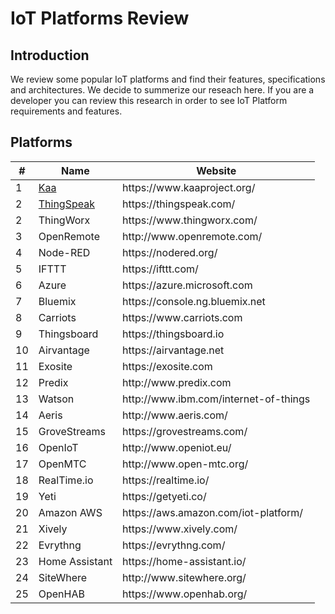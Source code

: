 # IoT Platforms Review

## Introduction
We review some popular IoT platforms and find their features, specifications and architectures.
We decide to summerize our reseach here. If you are a developer you can review this research in order
to see IoT Platform requirements and features.

## Platforms
<table class="table table-striped">
  <thead>
    <tr>
      <th>#</th>
      <th>Name</th>
      <th>Website</th>
    </tr>
  </thead>
  <tbody>
  <tr>
    <td>1</td>
    <td><a href="kaa.md">Kaa</a></td>
    <td>https://www.kaaproject.org/</td>
  </tr>
  <tr>
    <td>2</td>
    <td><a href="thing-speak.md">ThingSpeak</a></td>
    <td>https://thingspeak.com/</td>
  </tr>
  <tr>
    <td>2</td>
    <td>ThingWorx</td>
    <td>https://www.thingworx.com/</td>
  </tr>
  <tr>
    <td>3</td>
    <td>OpenRemote</td>
    <td>http://www.openremote.com/</td>
  </tr>
  <tr>
    <td>4</td>
    <td>Node-RED</td>
    <td>https://nodered.org/</td>
  </tr>
  <tr>
    <td>5</td>
    <td>IFTTT</td>
    <td>https://ifttt.com/</td>
  </tr>
  <tr>
    <td>6</td>
    <td>Azure</td>
    <td>https://azure.microsoft.com</td>
  </tr>
  <tr>
    <td>7</td>
    <td>Bluemix</td>
    <td>https://console.ng.bluemix.net</td>
  </tr>
  <tr>
    <td>8</td>
    <td>Carriots</td>
    <td>https://www.carriots.com</td>
  </tr>
  <tr>
    <td>9</td>
    <td>Thingsboard</td>
    <td>https://thingsboard.io</td>
  </tr>
  <tr>
    <td>10</td>
    <td>Airvantage</td>
    <td>https://airvantage.net</td>
  </tr>
  <tr>
    <td>11</td>
    <td>Exosite</td>
    <td>https://exosite.com</td>
  </tr>
  <tr>
    <td>12</td>
    <td>Predix</td>
    <td>http://www.predix.com</td>
  </tr>
  <tr>
    <td>13</td>
    <td>Watson</td>
    <td>http://www.ibm.com/internet-of-things</td>
  </tr>
  <tr>
    <td>14</td>
    <td>Aeris</td>
    <td>http://www.aeris.com/</td>
  </tr>
  <tr>
    <td>15</td>
    <td>GroveStreams</td>
    <td>https://grovestreams.com/</td>
  </tr>
  <tr>
    <td>16</td>
    <td>OpenIoT</td>
    <td>http://www.openiot.eu/</td>
  </tr>
  <tr>
    <td>17</td>
    <td>OpenMTC</td>
    <td>http://www.open-mtc.org/</td>
  </tr>
  <tr>
    <td>18</td>
    <td>RealTime.io</td>
    <td>https://realtime.io/</td>
  </tr>
  <tr>
    <td>19</td>
    <td>Yeti</td>
    <td>https://getyeti.co/</td>
  </tr>
  <tr>
    <td>20</td>
    <td>Amazon AWS</td>
    <td>https://aws.amazon.com/iot-platform/</td>
  </tr>
  <tr>
    <td>21</td>
    <td>Xively</td>
    <td>https://www.xively.com/</td>
  </tr>
  <tr>
    <td>22</td>
    <td>Evrythng</td>
    <td>https://evrythng.com/</td>
  </tr>
  <tr>
    <td>23</td>
    <td>Home Assistant</td>
    <td>https://home-assistant.io/</td>
  </tr>
  <tr>
    <td>24</td>
    <td>SiteWhere</td>
    <td>http://www.sitewhere.org/</td>
  </tr>
  <tr>
    <td>25</td>
    <td>OpenHAB</td>
    <td>https://www.openhab.org/</td>
  </tr>
  </tbody>
</table>
